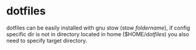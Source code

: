 # dotfiles
dotfiles can be easily installed with gnu stow (stow _foldername_), if config specific dir is not in directory located in home ($HOME/_dotfiles_) you also need to specify target directory.
